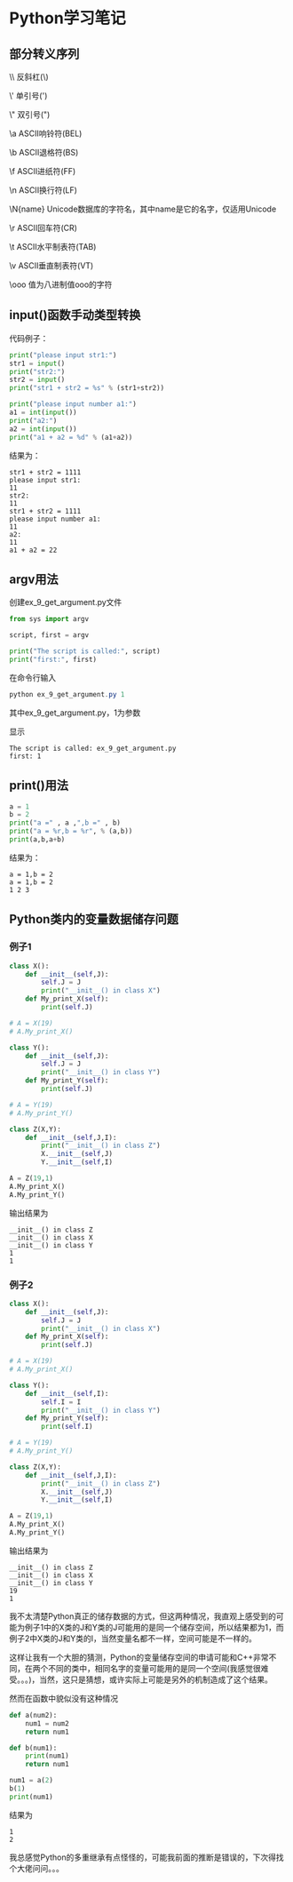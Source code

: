 # Python学习笔记

## 部分转义序列

\\\            反斜杠(\\)

\\'            单引号(')

\\"            双引号(")

\\a            ASCII响铃符(BEL)

\\b            ASCII退格符(BS)

\\f            ASCII进纸符(FF)

\\n            ASCII换行符(LF)

\\N{name}      Unicode数据库的字符名，其中name是它的名字，仅适用Unicode

\\r            ASCII回车符(CR)

\\t            ASCII水平制表符(TAB)

\\v            ASCII垂直制表符(VT)

\\ooo          值为八进制值ooo的字符

## input()函数手动类型转换

代码例子：

```python
print("please input str1:")
str1 = input()
print("str2:")
str2 = input()
print("str1 + str2 = %s" % (str1+str2))

print("please input number a1:")
a1 = int(input())
print("a2:")
a2 = int(input())
print("a1 + a2 = %d" % (a1+a2))
```

结果为：

```
str1 + str2 = 1111
please input str1:
11
str2:
11
str1 + str2 = 1111
please input number a1:
11
a2:
11
a1 + a2 = 22
```


## argv用法

创建ex\_9\_get\_argument.py文件
```python
from sys import argv

script, first = argv

print("The script is called:", script)
print("first:", first)
```

在命令行输入

```powershell
python ex_9_get_argument.py 1
```

其中ex\_9\_get\_argument.py，1为参数

显示

```
The script is called: ex_9_get_argument.py
first: 1
```

## print()用法

```python
a = 1
b = 2
print("a =" , a ,",b =" , b)
print("a = %r,b = %r", % (a,b))
print(a,b,a+b)
```

结果为：

```
a = 1,b = 2
a = 1,b = 2
1 2 3
```

## Python类内的变量数据储存问题

### 例子1

```python
class X():
    def __init__(self,J):
        self.J = J
        print("__init__() in class X")
    def My_print_X(self):
        print(self.J)

# A = X(19)
# A.My_print_X()

class Y():
    def __init__(self,J):
        self.J = J
        print("__init__() in class Y")
    def My_print_Y(self):
        print(self.J)

# A = Y(19)
# A.My_print_Y()

class Z(X,Y):
    def __init__(self,J,I):
        print("__init__() in class Z")
        X.__init__(self,J)
        Y.__init__(self,I)

A = Z(19,1)
A.My_print_X()
A.My_print_Y()
```

输出结果为
```
__init__() in class Z
__init__() in class X
__init__() in class Y
1
1
```

### 例子2

```python
class X():
    def __init__(self,J):
        self.J = J
        print("__init__() in class X")
    def My_print_X(self):
        print(self.J)

# A = X(19)
# A.My_print_X()

class Y():
    def __init__(self,I):
        self.I = I
        print("__init__() in class Y")
    def My_print_Y(self):
        print(self.I)

# A = Y(19)
# A.My_print_Y()

class Z(X,Y):
    def __init__(self,J,I):
        print("__init__() in class Z")
        X.__init__(self,J)
        Y.__init__(self,I)

A = Z(19,1)
A.My_print_X()
A.My_print_Y()
```

输出结果为
```
__init__() in class Z
__init__() in class X
__init__() in class Y
19
1
```

我不太清楚Python真正的储存数据的方式，但这两种情况，我直观上感受到的可能为例子1中的X类的J和Y类的J可能用的是同一个储存空间，所以结果都为1，而例子2中X类的J和Y类的I，当然变量名都不一样，空间可能是不一样的。

这样让我有一个大胆的猜测，Python的变量储存空间的申请可能和C++非常不同，在两个不同的类中，相同名字的变量可能用的是同一个空间(我感觉很难受。。。)，当然，这只是猜想，或许实际上可能是另外的机制造成了这个结果。

然而在函数中貌似没有这种情况

```python
def a(num2):
    num1 = num2
    return num1

def b(num1):
    print(num1)
    return num1

num1 = a(2)
b(1)
print(num1)
```

结果为

```
1
2
```

我总感觉Python的多重继承有点怪怪的，可能我前面的推断是错误的，下次得找个大佬问问。。。
